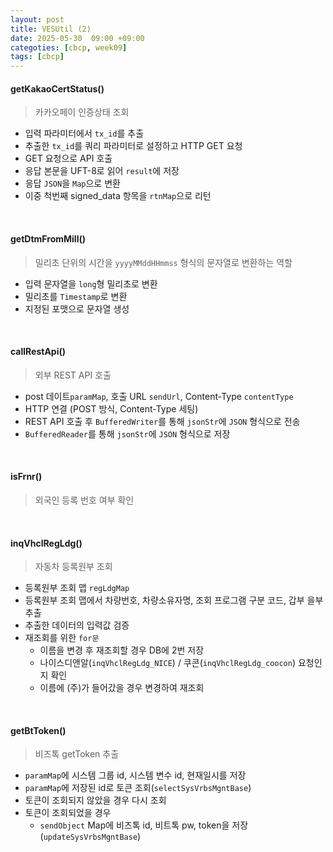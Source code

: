 ```yaml
---
layout: post
title: VESUtil (2)
date: 2025-05-30  09:00 +09:00
categoties: [cbcp, week09]
tags: [cbcp]
---
```


#### getKakaoCertStatus()

> 카카오페이 인증상태 조회

- 입력 파라미터에서 `tx_id`를 추출
- 추출한 `tx_id`를 쿼리 파라미터로 설정하고 HTTP GET 요청
- GET 요청으로 API 호출
- 응답 본문을 UFT-8로 읽어 `result`에 저장
- 응답 `JSON`을 `Map`으로 변환
- 이중 척번째 signed_data 항목을 `rtnMap`으로 리턴

<br>

#### getDtmFromMill()

> 밀리초 단위의 시간을 `yyyyMMddHHmmss` 형식의 문자열로 변환하는 역할

- 입력 문자열을 `long`형 밀리초로 변환
- 밀리초를 `Timestamp`로 변환
- 지정된 포맷으로 문자열 생성

<br>

#### callRestApi()

> 외부 REST API 호출

- post 데이트`paramMap`, 호출 URL `sendUrl`, Content-Type `contentType`
- HTTP 연결 (POST 방식, Content-Type 세팅)
- REST API 호출 후 `BufferedWriter`를 통해 `jsonStr`에 `JSON` 형식으로 전송
- `BufferedReader`를 통해 `jsonStr`에 `JSON` 형식으로 저장

<br>

#### isFrnr()

> 외국인 등록 번호 여부 확인

<br>

#### inqVhclRegLdg()

> 자동차 등록원부 조회

- 등록원부 조회 맵 `regLdgMap`
- 등록원부 조회 맵에서 차량번호, 차량소유자명, 조회 프로그램 구분 코드, 갑부 을부 추출
- 추출한 데이터의 입력값 검증
- 재조회를 위한 `for문`
  - 이름을 변경 후 재조회할 경우 DB에 2번 저장
  - 나이스디앤알(`inqVhclRegLdg_NICE`) / 쿠콘(`inqVhclRegLdg_coocon`) 요청인지 확인
  - 이름에 (주)가 들어갔을 경우 변경하여 재조회

<br>

#### getBtToken()

> 비즈톡 getToken 추출

- `paramMap`에 시스템 그룹 id, 시스템 변수 id, 현재일시를 저장
- `paramMap`에 저장된 id로 토큰 조회(`selectSysVrbsMgntBase`)
- 토큰이 조회되지 않았을 경우 다시 조회
- 토큰이 조회되었을 경우
  - `sendObject` Map에 비즈톡 id, 비트톡 pw, token을 저장(`updateSysVrbsMgntBase`) 

<br>

#### 